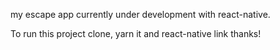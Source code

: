 my escape app currently under development with react-native.

To run this project clone, yarn it and react-native link
thanks!
